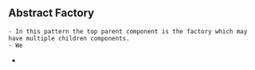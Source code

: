 ## Abstract Factory
	- In this pattern the top parent component is the factory which may have multiple children components.
	- We
-